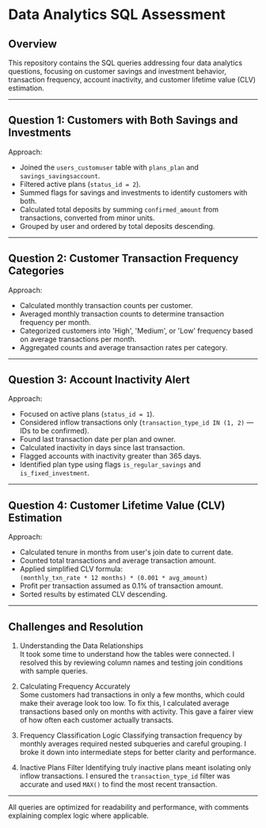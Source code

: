 # Data Analytics SQL Assessment

## Overview
This repository contains the SQL queries addressing four data analytics questions, focusing on customer savings and investment behavior, transaction frequency, account inactivity, and customer lifetime value (CLV) estimation.

---

## Question 1: Customers with Both Savings and Investments
Approach:
- Joined the `users_customuser` table with `plans_plan` and `savings_savingsaccount`.  
- Filtered active plans (`status_id = 2`).  
- Summed flags for savings and investments to identify customers with both.  
- Calculated total deposits by summing `confirmed_amount` from transactions, converted from minor units.  
- Grouped by user and ordered by total deposits descending.

---

## Question 2: Customer Transaction Frequency Categories
Approach:  
- Calculated monthly transaction counts per customer.  
- Averaged monthly transaction counts to determine transaction frequency per month.  
- Categorized customers into 'High', 'Medium', or 'Low' frequency based on average transactions per month.  
- Aggregated counts and average transaction rates per category.

---

## Question 3: Account Inactivity Alert
Approach:  
- Focused on active plans (`status_id = 1`).  
- Considered inflow transactions only (`transaction_type_id IN (1, 2)` — IDs to be confirmed).  
- Found last transaction date per plan and owner.  
- Calculated inactivity in days since last transaction.  
- Flagged accounts with inactivity greater than 365 days.  
- Identified plan type using flags `is_regular_savings` and `is_fixed_investment`.

---

## Question 4: Customer Lifetime Value (CLV) Estimation
Approach:  
- Calculated tenure in months from user's join date to current date.  
- Counted total transactions and average transaction amount.  
- Applied simplified CLV formula:  
  `(monthly_txn_rate * 12 months) * (0.001 * avg_amount)`
- Profit per transaction assumed as 0.1% of transaction amount.  
- Sorted results by estimated CLV descending.

---

## Challenges and Resolution

1. Understanding the Data Relationships  
   It took some time to understand how the tables were connected. I resolved this by reviewing column names and testing join conditions with sample queries.

2. Calculating Frequency Accurately  
   Some customers had transactions in only a few months, which could make their average look too low. To fix this, I calculated average transactions based only on months with activity. This gave a fairer view of how often each customer actually transacts.

3. Frequency Classification Logic 
   Classifying transaction frequency by monthly averages required nested subqueries and careful grouping. I broke it down into intermediate steps for better clarity and performance.

4. Inactive Plans Filter 
   Identifying truly inactive plans meant isolating only inflow transactions. I ensured the `transaction_type_id` filter was accurate and used `MAX()` to find the most recent transaction.
   
---
 
 All queries are optimized for readability and performance, with comments explaining complex logic where applicable.
